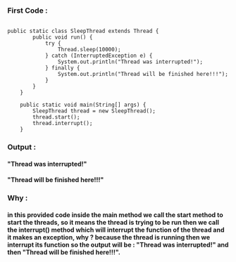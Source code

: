 ### First Code :
```

public static class SleepThread extends Thread {
        public void run() {
            try {
                Thread.sleep(10000);
            } catch (InterruptedException e) {
                System.out.println("Thread was interrupted!");
            } finally {
                System.out.println("Thread will be finished here!!!");
            }
        }
    }

    public static void main(String[] args) {
        SleepThread thread = new SleepThread();
        thread.start();
        thread.interrupt();
    }

```
### Output :
#### "Thread was interrupted!"
#### "Thread will be finished here!!!"


### Why :
#### in this provided code inside the main method we call the start method to start the threads, so it means the thread is trying to be run then we call the interrupt() method which will interrupt the function of the thread and it makes an exception, why ? because the thread is running then we interrupt its function so the output will be : "Thread was interrupted!" and then "Thread will be finished here!!!".


